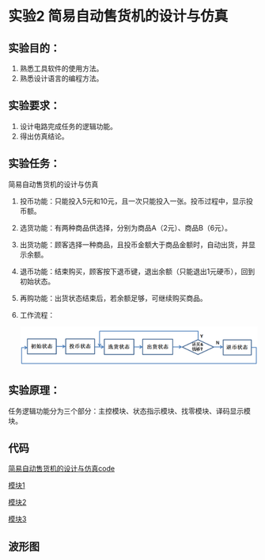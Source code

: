 
# 实验2  简易自动售货机的设计与仿真

## 实验目的：
1. 熟悉工具软件的使用方法。
2. 熟悉设计语言的编程方法。
## 实验要求：
1. 设计电路完成任务的逻辑功能。
2. 得出仿真结论。
## 实验任务：
简易自动售货机的设计与仿真
1. 投币功能：只能投入5元和10元，且一次只能投入一张。投币过程中，显示投币额。
2. 选货功能：有两种商品供选择，分别为商品A（2元）、商品B（6元）。
3. 出货功能：顾客选择一种商品，且投币金额大于商品金额时，自动出货，并显示余额。
4. 退币功能：结束购买，顾客按下退币键，退出余额（只能退出1元硬币），回到初始状态。
5. 再购功能：出货状态结束后，若余额足够，可继续购买商品。
6. 工作流程：

	![](https://github.com/ashuihui/Fpga_study/blob/master/PNG/2.png)
	
## 实验原理：
任务逻辑功能分为三个部分：主控模块、状态指示模块、找零模块、译码显示模块。

## 代码

[简易自动售货机的设计与仿真code](https://github.com/ashuihui/Fpga_study/blob/master/CODE/shj.v)

[模块1](https://github.com/ashuihui/Fpga_study/blob/master/CODE/count.v)

[模块2](https://github.com/ashuihui/Fpga_study/blob/master/CODE/buy.v)

[模块3](https://github.com/ashuihui/Fpga_study/blob/master/CODE/sell.v)

## 波形图
